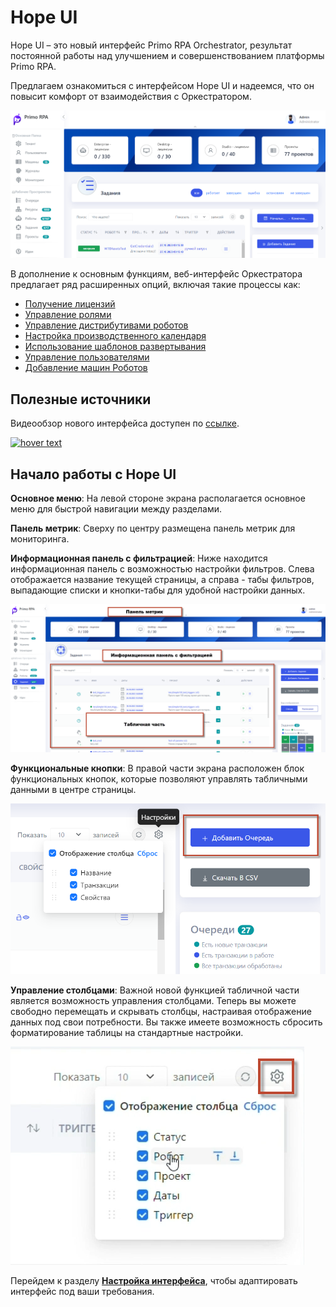 # Hope UI

Hope UI – это новый интерфейс Primo RPA Orchestrator, результат постоянной работы над улучшением и совершенствованием платформы Primo RPA. 

Предлагаем ознакомиться с интерфейсом Hope UI и надеемся, что он повысит комфорт от взаимодействия с Оркестратором.

![](../../.gitbook/assets1/2.png)

В дополнение к основным функциям, веб-интерфейс Оркестратора  предлагает ряд расширенных опций, включая такие процессы как:

* [Получение лицензий](https://github.com/PrimoRPA/Docs.Rus/blob/main/orchestrator-hope-ui/get_licenses.md) 
* [Управление ролями](https://github.com/PrimoRPA/Docs.Rus/blob/main/orchestrator-hope-ui/User_role_managment.md) 
* [Управление дистрибутивами роботов](https://github.com/PrimoRPA/Docs.Rus/blob/main/orchestrator-hope-ui/robot_distribution_management.md)
* [Настройка производственного календаря](https://github.com/PrimoRPA/Docs.Rus/blob/main/orchestrator-hope-ui/production_calendar.md)
* [Использование шаблонов развертывания](https://github.com/PrimoRPA/Docs.Rus/blob/SiuzanaTedzhoeva-HopeUI/orchestrator-hope-ui/template.md)
* [Управление пользователями](https://github.com/PrimoRPA/Docs.Rus/blob/SiuzanaTedzhoeva-HopeUI/orchestrator-hope-ui/add_user.md)
* [Добавление машин Роботов](https://github.com/PrimoRPA/Docs.Rus/blob/SiuzanaTedzhoeva-HopeUI/orchestrator-hope-ui/add_mashine.md)

## Полезные источники

Видеообзор нового интерфейса доступен по [ссылке](https://www.youtube.com/watch?v=SlxgjXDrvsM).


<a href="https://www.youtube.com/watch?v=SlxgjXDrvsM"><img src="../.gitbook/assets1/youtube-hope-ui-part1.gif" width="850" title="hover text"></a>


## Начало работы с Hope UI

**Основное меню**: На левой стороне экрана располагается основное меню для быстрой навигации между разделами.

**Панель метрик**: Сверху по центру размещена панель метрик для мониторинга.

**Информационная панель с фильтрацией**: Ниже находится информационная панель с возможностью настройки фильтров. Слева отображается название текущей страницы, а справа - табы фильтров, выпадающие списки и кнопки-табы для удобной настройки данных.

![](../../.gitbook/assets1/menu22.png)

**Функциональные кнопки**: В правой части экрана расположен блок функциональных кнопок, которые позволяют управлять табличными данными в центре страницы.

![](../../.gitbook/assets1/funk_knopki.png)

**Управление столбцами**: Важной новой функцией табличной части является возможность управления столбцами. Теперь вы можете свободно перемещать и скрывать столбцы, настраивая отображение данных под свои потребности. Вы также имеете возможность сбросить форматирование таблицы на стандартные настройки.

![](../../.gitbook/assets1/Nastr.png)

Перейдем к разделу [**Настройка интерфейса**](https://github.com/PrimoRPA/Docs.Rus/blob/SiuzanaTedzhoeva-HopeUI/orchestrator-hope-ui/interface_settings.md), чтобы адаптировать интерфейс под ваши требования.

